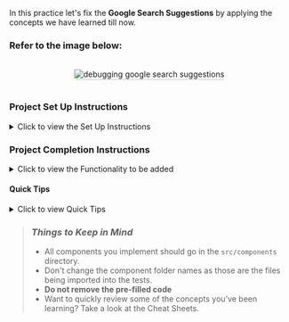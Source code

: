 In this practice let's fix the **Google Search Suggestions** by applying the concepts we have learned till now.

### Refer to the image below:

<br/>
<div style="text-align: center;">
    <img src="https://assets.ccbp.in/frontend/content/react-js/google-search-suggestions-output.gif" alt="debugging google search suggestions" style="max-width:70%;box-shadow:0 2.8px 2.2px rgba(0, 0, 0, 0.12)">
</div>
<br/>

### Project Set Up Instructions

<details>
<summary>Click to view the Set Up Instructions</summary>

- Download dependencies by running `npm install`
- Start up the app using `npm start`
</details>

### Project Completion Instructions

<details>
<summary>Click to view the Functionality to be added</summary>

#### Fix The Functionality

Fix the given code to have the following functionality

- Initially, all the suggestions in the suggestionsList should be displayed.
- When a value is provided in the search input then display the suggestions which include the search input irrespective of case.
- When the arrow of a suggestion is clicked then the value inside the search input should be updated with the respective suggestion clicked.

- The `GoogleSuggestions` component receives the `suggestionsList` as a prop. It consists of a list of suggestion objects with the following properties in each suggestions object.

  | Key        | Data Type |
  | ---------- | --------- |
  | id         | Number    |
  | suggestion | String    |

</details>

#### Quick Tips

<details>
<summary>Click to view Quick Tips</summary>

- There are `7` bugs to be fixed to achieve the functionality and the UI that is expected.

</details>

> ### _Things to Keep in Mind_
>
> - All components you implement should go in the `src/components` directory.
> - Don't change the component folder names as those are the files being imported into the tests.
> - **Do not remove the pre-filled code**
> - Want to quickly review some of the concepts you’ve been learning? Take a look at the Cheat Sheets.
